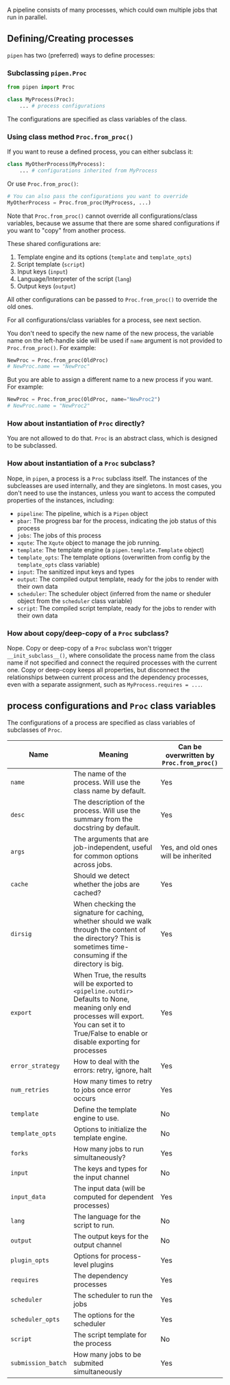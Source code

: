 A pipeline consists of many processes, which could own multiple jobs that run in parallel.

## Defining/Creating processes

`pipen` has two (preferred) ways to define processes:

### Subclassing `pipen.Proc`

```python
from pipen import Proc

class MyProcess(Proc):
    ... # process configurations
```

The configurations are specified as class variables of the class.



### Using class method `Proc.from_proc()`

If you want to reuse a defined process, you can either subclass it:

```python
class MyOtherProcess(MyProcess):
    ... # configurations inherited from MyProcess
```

Or use `Proc.from_proc()`:

```python
# You can also pass the configurations you want to override
MyOtherProcess = Proc.from_proc(MyProcess, ...)
```

Note that `Proc.from_proc()` cannot override all configurations/class variables, because we assume that there are some shared configurations if you want to "copy" from another process.

These shared configurations are:
1. Template engine and its options (`template` and `template_opts`)
2. Script template (`script`)
3. Input keys (`input`)
4. Language/Interpreter of the script (`lang`)
5. Output keys (`output`)


All other configurations can be passed to `Proc.from_proc()` to override the old ones.

For all configurations/class variables for a process, see next section.

You don't need to specify the new name of the new process, the variable name on the left-handle side will be used if `name` argument is not provided to `Proc.from_proc()`. For example:

```python
NewProc = Proc.from_proc(OldProc)
# NewProc.name == "NewProc"
```

But you are able to assign a different name to a new process if you want. For example:

```python
NewProc = Proc.from_proc(OldProc, name="NewProc2")
# NewProc.name = "NewProc2"
```

### How about instantiation of `Proc` directly?

You are not allowed to do that. `Proc` is an abstract class, which is designed to be subclassed.

### How about instantiation of a `Proc` subclass?

Nope, in `pipen`, a process is a `Proc` subclass itself. The instances of the subcleasses are used internally, and they are singletons. In most cases, you don't need to use the instances, unless you want to access the computed properties of the instances, including:

- `pipeline`: The pipeline, which is a `Pipen` object
- `pbar`: The progress bar for the process, indicating the job status of this process
- `jobs`: The jobs of this process
- `xqute`: The `Xqute` object to manage the job running.
- `template`: The template engine (a `pipen.template.Template` object)
- `template_opts`: The template options (overwritten from config by the `template_opts` class variable)
- `input`: The sanitized input keys and types
- `output`: The compiled output template, ready for the jobs to render with their own data
- `scheduler`: The scheduler object (inferred from the name or sheduler object from the `scheduler` class variable)
- `script`: The compiled script template, ready for the jobs to render with their own data

### How about copy/deep-copy of a `Proc` subclass?

Nope. Copy or deep-copy of a `Proc` subclass won't trigger `__init_subclass__()`, where consolidate the process name from the class name if not specified and connect the required processes with the current one. Copy or deep-copy keeps all properties, but disconnect the relationships between current process and the dependency processes, even with a separate assignment, such as `MyProcess.requires = ...`.

## process configurations and `Proc` class variables

The configurations of a process are specified as class variables of subclasses of `Proc`.

|Name|Meaning|Can be overwritten by `Proc.from_proc()`|
|-|-|-|
|`name`|The name of the process. Will use the class name by default.|Yes|
|`desc`|The description of the process. Will use the summary from the docstring by default.|Yes|
|`args`|The arguments that are job-independent, useful for common options across jobs.|Yes, and old ones will be inherited|
|`cache`|Should we detect whether the jobs are cached?|Yes|
|`dirsig`|When checking the signature for caching, whether should we walk through the content of the directory? This is sometimes time-consuming if the directory is big.|Yes|
|`export`|When True, the results will be exported to `<pipeline.outdir>` Defaults to None, meaning only end processes will export. You can set it to True/False to enable or disable exporting for processes|Yes|
|`error_strategy`|How to deal with the errors: retry, ignore, halt|Yes|
|`num_retries`|How many times to retry to jobs once error occurs|Yes|
|`template`|Define the template engine to use.|No|
|`template_opts`|Options to initialize the template engine.|No|
|`forks`|How many jobs to run simultaneously?|Yes|
|`input`|The keys and types for the input channel|No|
|`input_data`|The input data (will be computed for dependent processes)|Yes|
|`lang`|The language for the script to run.|No|
|`output`|The output keys for the output channel|No|
|`plugin_opts`|Options for process-level plugins|Yes|
|`requires`|The dependency processes|Yes|
|`scheduler`|The scheduler to run the jobs|Yes|
|`scheduler_opts`|The options for the scheduler|Yes|
|`script`|The script template for the process|No|
|`submission_batch`|How many jobs to be submited simultaneously|Yes|
